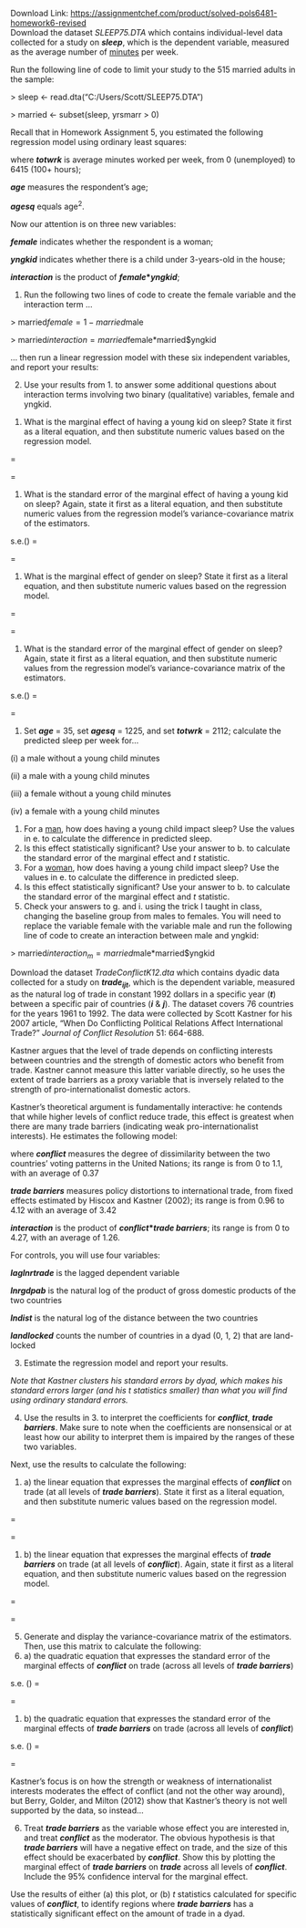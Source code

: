 Download Link: https://assignmentchef.com/product/solved-pols6481-homework6-revised
<br>
Download the dataset <em>SLEEP75.DTA</em> which contains individual-level data collected for a study on <strong><em>sleep</em></strong>, which is the dependent variable, measured as the average number of <u>minutes</u> per week.

Run the following line of code to limit your study to the 515 married adults in the sample:

&gt; sleep &lt;- read.dta(“C:/Users/Scott/SLEEP75.DTA”)

&gt; married &lt;- subset(sleep, yrsmarr &gt; 0)

Recall that in Homework Assignment 5, you estimated the following regression model using ordinary least squares:

where <strong><em>totwrk</em></strong> is average minutes worked per week, from 0 (unemployed) to 6415 (100+ hours);

<strong><em>age</em></strong> measures the respondent’s age;

<strong><em>agesq</em></strong> equals age<sup>2</sup>.

Now our attention is on three new variables:

<strong><em>female</em></strong> indicates whether the respondent is a woman;

<strong><em>yngkid</em></strong> indicates whether there is a child under 3-years-old in the house;

<strong><em>interaction</em></strong> is the product of <strong><em>female</em>*<em>yngkid</em></strong>;

<ol>

 <li>Run the following two lines of code to create the female variable and the interaction term …</li>

</ol>

&gt; married$female = 1-married$male

&gt; married$interaction = married$female*married$yngkid

… then run a linear regression model with these six independent variables, and report your results:

<ol start="2">

 <li>Use your results from 1. to answer some additional questions about interaction terms involving two binary (qualitative) variables, female and yngkid.</li>

</ol>

<ol>

 <li>What is the marginal effect of having a young kid on sleep? State it first as a literal equation, and then substitute numeric values based on the regression model.</li>

</ol>

=

=

<ol>

 <li>What is the standard error of the marginal effect of having a young kid on sleep? Again, state it first as a literal equation, and then substitute numeric values from the regression model’s variance-covariance matrix of the estimators.</li>

</ol>

s.e.() =

=

<ol>

 <li>What is the marginal effect of gender on sleep? State it first as a literal equation, and then substitute numeric values based on the regression model.</li>

</ol>

=

=

<ol>

 <li>What is the standard error of the marginal effect of gender on sleep? Again, state it first as a literal equation, and then substitute numeric values from the regression model’s variance-covariance matrix of the estimators.</li>

</ol>

s.e.() =

=

<ol>

 <li>Set <strong><em>age</em></strong> = 35, set <strong><em>agesq</em></strong> = 1225, and set <strong><em>totwrk</em></strong> = 2112; calculate the predicted sleep per week for…</li>

</ol>

(i) a male without a young child                 <u>                </u> minutes

(ii) a male with a young child                       <u>                </u> minutes

(iii) a female without a young child           <u>                </u> minutes

(iv) a female with a young child                  <u>                </u> minutes

<ol>

 <li>For a <u>man</u>, how does having a young child impact sleep? Use the values in e. to calculate the difference in predicted sleep.</li>

 <li>Is this effect statistically significant? Use your answer to b. to calculate the standard error of the marginal effect and <em>t </em>statistic.</li>

 <li>For a <u>woman</u>, how does having a young child impact sleep? Use the values in e. to calculate the difference in predicted sleep.</li>

 <li>Is this effect statistically significant? Use your answer to b. to calculate the standard error of the marginal effect and <em>t </em>statistic.</li>

 <li>Check your answers to g. and i. using the trick I taught in class, changing the baseline group from males to females. You will need to replace the variable female with the variable male and run the following line of code to create an interaction between male and yngkid:</li>

</ol>

&gt; married$interaction_m = married$male*married$yngkid







Download the dataset <em>TradeConflictK12.dta</em> which contains dyadic data collected for a study on <strong><em>trade<sub>ijt</sub></em></strong>, which is the dependent variable, measured as the natural log of trade in constant 1992 dollars in a specific year (<strong><em>t</em></strong>) between a specific pair of countries (<strong><em>i</em></strong> &amp; <strong><em>j</em></strong>). The dataset covers 76 countries for the years 1961 to 1992. The data were collected by Scott Kastner for his 2007 article, “When Do Conflicting Political Relations Affect International Trade?” <em>Journal of Conflict Resolution</em> 51: 664-688.

Kastner argues that the level of trade depends on conflicting interests between countries and the strength of domestic actors who benefit from trade. Kastner cannot measure this latter variable directly, so he uses the extent of trade barriers as a proxy variable that is inversely related to the strength of pro-internationalist domestic actors.

Kastner’s theoretical argument is fundamentally interactive: he contends that while higher levels of conflict reduce trade, this effect is greatest when there are many trade barriers (indicating weak pro-internationalist interests). He estimates the following model:

where <strong><em>conflict</em></strong> measures the degree of dissimilarity between the two countries’ voting patterns in the United Nations; its range is from 0 to 1.1, with an average of 0.37

<strong><em>trade barriers</em></strong> measures policy distortions to international trade, from fixed effects estimated by Hiscox and Kastner (2002); its range is from 0.96 to 4.12 with an average of 3.42

<strong><em>interaction</em></strong> is the product of <strong><em>conflict</em>*<em>trade barriers</em></strong>; its range is from 0 to 4.27, with an average of 1.26.

For controls, you will use four variables:

<strong><em>laglnrtrade</em></strong> is the lagged dependent variable

<strong><em>lnrgdpab</em></strong> is the natural log of the product of gross domestic products of the two countries

<strong><em>lndist</em></strong> is the natural log of the distance between the two countries

<strong><em>landlocked</em></strong> counts the number of countries in a dyad (0, 1, 2) that are land-locked

<ol start="3">

 <li>Estimate the regression model and report your results.</li>

</ol>

<em>Note that Kastner clusters his standard errors by dyad, which makes his standard errors larger (and his t statistics smaller) than what you will find using ordinary standard errors. </em>

<ol start="4">

 <li>Use the results in 3. to interpret the coefficients for <strong><em>conflict</em></strong>, <strong><em>trade barriers</em></strong>. Make sure to note when the coefficients are nonsensical or at least how our ability to interpret them is impaired by the ranges of these two variables.</li>

</ol>

Next, use the results to calculate the following:

<ol>

 <li>a) the linear equation that expresses the marginal effects of <strong><em>conflict</em></strong> on trade (at all levels of <strong><em>trade barriers</em></strong>). State it first as a literal equation, and then substitute numeric values based on the regression model.</li>

</ol>

=

=

<ol>

 <li>b) the linear equation that expresses the marginal effects of <strong><em>trade barriers</em></strong> on trade (at all levels of <strong><em>conflict</em></strong>). Again, state it first as a literal equation, and then substitute numeric values based on the regression model.</li>

</ol>

=

=

<ol start="5">

 <li>Generate and display the variance-covariance matrix of the estimators. Then, use this matrix to calculate the following:</li>

 <li>a) the quadratic equation that expresses the standard error of the marginal effects of <strong><em>conflict</em></strong> on trade (across all levels of <strong><em>trade barriers</em></strong>)</li>

</ol>

s.e. () =

=

<ol>

 <li>b) the quadratic equation that expresses the standard error of the marginal effects of <strong><em>trade barriers</em></strong> on trade (across all levels of <strong><em>conflict</em></strong>)</li>

</ol>

s.e. () =

=

Kastner’s focus is on how the strength or weakness of internationalist interests moderates the effect of conflict (and not the other way around), but Berry, Golder, and Milton (2012) show that Kastner’s theory is not well supported by the data, so instead…

<ol start="6">

 <li>Treat <strong><em>trade barriers</em></strong> as the variable whose effect you are interested in, and treat <strong><em>conflict</em></strong> as the moderator. The obvious hypothesis is that <strong><em>trade barriers</em></strong> will have a negative effect on trade, and the size of this effect should be exacerbated by <strong><em>conflict</em></strong>. Show this by plotting the marginal effect of <strong><em>trade barriers</em></strong> on <strong><em>trade</em></strong> across all levels of <strong><em>conflict</em></strong>. Include the 95% confidence interval for the marginal effect.</li>

</ol>

Use the results of either (a) this plot, or (b) <em>t </em>statistics calculated for specific values of <strong><em>conflict</em></strong>, to identify regions where <strong><em>trade barriers</em></strong> has a statistically significant effect on the amount of trade in a dyad.